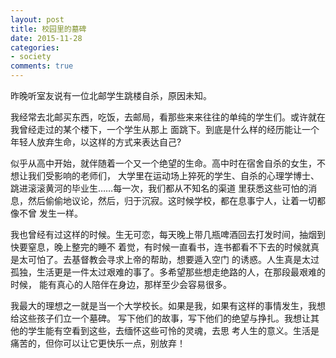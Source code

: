 ```yaml
---
layout: post
title: 校园里的墓碑
date: 2015-11-28
categories:
- society
comments: true
---
```


昨晚听室友说有一位北邮学生跳楼自杀，原因未知。

我经常去北邮买东西，吃饭，去邮局，看那些来来往往的单纯的学生们。或许就在我曾经走过的某个楼下，一个学生从那上
面跳下。到底是什么样的经历能让一个年轻人放弃生命，以这样的方式来表达自己?

似乎从高中开始，就伴随着一个又一个绝望的生命。高中时在宿舍自杀的女生，不想让我们受影响的老师们，
大学里在运动场上猝死的学生、自杀的心理学博士、跳进滚滚黄河的毕业生……每一次，我们都从不知名的渠道
里获悉这些可怕的消息，然后偷偷地议论，然后，归于沉寂。这时候学校，都在息事宁人，让着一切都像不曾
发生一样。

我也曾经有过这样的时候。生无可恋，每天晚上带几瓶啤酒回去打发时间，抽烟到快要窒息，晚上整完的睡不
着觉，有时候一直看书，连书都看不下去的时候就真是太可怕了。去基督教会寻求上帝的帮助，想要遁入空门
的诱惑。人生真是太过孤独，生活更是一件太过艰难的事了。多希望那些想走绝路的人，在那段最艰难的时候，
能有真心的人陪伴在身边，那样至少会容易很多。

我最大的理想之一就是当一个大学校长。如果是我，如果有这样的事情发生，我想给这些孩子们立一个墓碑。
写下他们的故事，写下他们的绝望与挣扎。我想让其他的学生能有空看到这些，去缅怀这些可怜的灵魂，去思
考人生的意义。生活是痛苦的，但你可以让它更快乐一点，别放弃！
